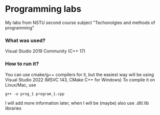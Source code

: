 # Programming labs
My labs from NSTU second course subject "Techonolgies and methods of programming"
### What was used?
Visual Studio 2019 Community (C++ 17)
### How to run it?
You can use cmake/g++ compilers for it, but the easiest way will be using Visual Studio 2022 (MSVC 143, CMake C++ for Windows)
To compile it on Linux/Mac, use
```
g++ -o prog_1 program_1.cpp
```
I will add more information later, when I will be (maybe) also use .dll/.lib libraries
